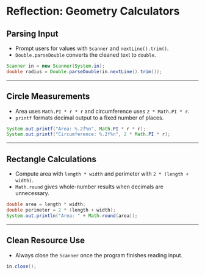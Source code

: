 # Reflection: Geometry Calculators

## Parsing Input

-   Prompt users for values with `Scanner` and `nextLine().trim()`.
-   `Double.parseDouble` converts the cleaned text to `double`.

```java
Scanner in = new Scanner(System.in);
double radius = Double.parseDouble(in.nextLine().trim());
```

---

## Circle Measurements

-   Area uses `Math.PI * r * r` and circumference uses `2 * Math.PI * r`.
-   `printf` formats decimal output to a fixed number of places.

```java
System.out.printf("Area: %.2f%n", Math.PI * r * r);
System.out.printf("Circumference: %.2f%n", 2 * Math.PI * r);
```

---

## Rectangle Calculations

-   Compute area with `length * width` and perimeter with `2 * (length + width)`.
-   `Math.round` gives whole-number results when decimals are unnecessary.

```java
double area = length * width;
double perimeter = 2 * (length + width);
System.out.println("Area: " + Math.round(area));
```

---

## Clean Resource Use

-   Always close the `Scanner` once the program finishes reading input.

```java
in.close();
```
